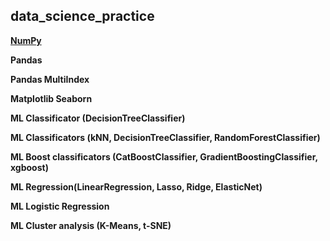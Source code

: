## data_science_practice

[**NumPy**](https://github.com/urwinday/data_science_practice/blob/master/01-numpy_OLAP_cube.ipynb)

**Pandas**

**Pandas MultiIndex**

**Matplotlib Seaborn**

**ML Classificator (DecisionTreeClassifier)**

**ML Classificators (kNN, DecisionTreeClassifier, RandomForestClassifier)**

**ML Boost classificators (CatBoostClassifier, GradientBoostingClassifier, xgboost)**

**ML Regression(LinearRegression, Lasso, Ridge, ElasticNet)**

**ML Logistic Regression**

**ML Cluster analysis (K-Means, t-SNE)**
